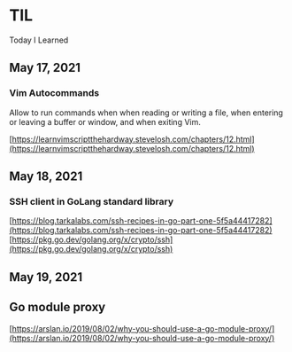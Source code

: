 # TIL
Today I Learned

## May 17, 2021

### Vim Autocommands

Allow to run commands when when reading or writing a file, when entering or leaving a buffer or window, and when exiting Vim.

[https://learnvimscriptthehardway.stevelosh.com/chapters/12.html](https://learnvimscriptthehardway.stevelosh.com/chapters/12.html)

## May 18, 2021

### SSH client in GoLang standard library

[https://blog.tarkalabs.com/ssh-recipes-in-go-part-one-5f5a44417282](https://blog.tarkalabs.com/ssh-recipes-in-go-part-one-5f5a44417282)
[https://pkg.go.dev/golang.org/x/crypto/ssh](https://pkg.go.dev/golang.org/x/crypto/ssh)

## May 19, 2021

## Go module proxy

[https://arslan.io/2019/08/02/why-you-should-use-a-go-module-proxy/](https://arslan.io/2019/08/02/why-you-should-use-a-go-module-proxy/)

